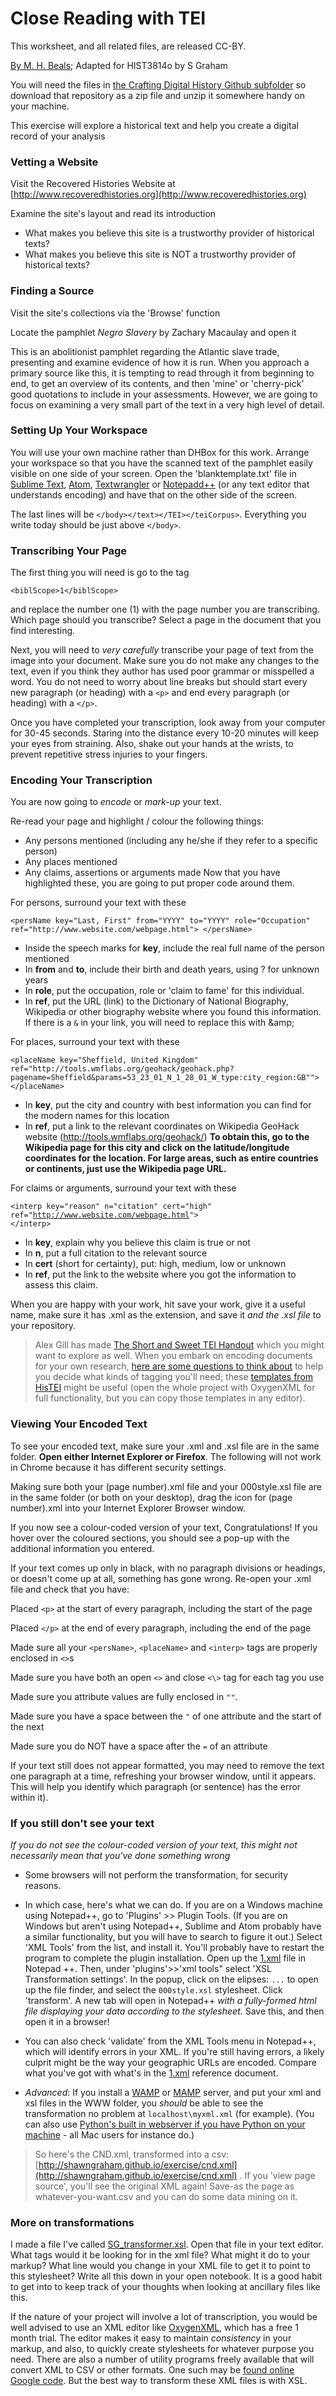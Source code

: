 # Close Reading with TEI

This worksheet, and all related files, are released CC-BY.

[By M. H. Beals](https://github.com/mhbeals/TEI-Close-Reading); Adapted for HIST3814o by S Graham

You will need the files in [the Crafting Digital History Github subfolder](https://github.com/craftingdigitalhistory/module3-wranglingdata/tree/master/tei-hist3907) so download that repository as a zip file and unzip it somewhere handy on your machine.

This exercise will explore a historical text and help you create a digital record of your analysis

### Vetting a Website ###

Visit the Recovered Histories Website at [http://www.recoveredhistories.org](http://www.recoveredhistories.org)

Examine the site's layout and read its introduction

+ What makes you believe this site is a trustworthy provider of historical texts?
+ What makes you believe this site is NOT a trustworthy provider of historical texts?

### Finding a Source ###

Visit the site's collections via the 'Browse' function

Locate the pamphlet *Negro Slavery* by Zachary Macaulay and open it

This is an abolitionist pamphlet regarding the Atlantic slave trade, presenting and examine evidence of how it is run.  When you approach a primary source like this, it is tempting to read through it from beginning to end, to get an overview of its contents, and then 'mine' or 'cherry-pick' good quotations to include in your assessments.  However, we are going to focus on examining a very small part of the text in a very high level of detail.  

### Setting Up Your Workspace ###

You will use your own machine rather than DHBox for this work. Arrange your workspace so that you have the scanned text of the pamphlet easily visible on one side of your screen. Open the 'blanktemplate.txt' file in [Sublime Text](https://www.sublimetext.com/), [Atom](https://atom.io/), [Textwrangler](http://www.barebones.com/products/textwrangler/) or [Notepadd++](https://notepad-plus-plus.org/) (or any text editor that understands encoding) and have that on the other side of the screen.

The last lines will be
<code>&lt;/body&gt;&lt;/text&gt;&lt;/TEI&gt;&lt;/teiCorpus&gt;</code>. Everything you write today should be just above <code>&lt;/body&gt;</code>.

### Transcribing Your Page ###

The first thing you will need is go to the tag

<code>&lt;biblScope&gt;1&lt;/biblScope&gt;</code>

and replace the number one (1) with the page number you are transcribing. Which page should you transcribe? Select a page in the document that you find interesting.

Next, you will need to *very carefully* transcribe your page of text from the image into your document.  Make sure you do not make any changes to the text, even if you think they author has used poor grammar or misspelled a word.  You do not need to worry about line breaks but should start every new paragraph (or heading) with a <code>&lt;p&gt;</code> and end every paragraph (or heading) with a <code>&lt;/p&gt;</code>.

Once you have completed your transcription, look away from your computer for 30-45 seconds.  Staring into the distance every 10-20 minutes will keep your eyes from straining.  Also, shake out your hands at the wrists, to prevent repetitive stress injuries to your fingers.  

### Encoding Your Transcription ###

You are now going to *encode* or *mark-up* your text.  

Re-read your page and highlight / colour the following things:

+ Any persons mentioned (including any he/she if they refer to a specific person)
+ Any places mentioned
+ Any claims, assertions or arguments made
Now that you have highlighted these, you are going to put proper code around them.

For persons, surround your text with these

``` <persName key="Last, First" from="YYYY" to="YYYY" role="Occupation" ref="http://www.website.com/webpage.html"> </persName> ```

+ Inside the speech marks for **key**, include the real full name of the person mentioned
+ In **from** and **to**, include their birth and death years, using ? for unknown years
+ In **role**, put the occupation, role or 'claim to fame' for this individual.  
+ In **ref**, put the URL (link) to the Dictionary of National Biography, Wikipedia or other biography website where you found this information. If there is a `&` in your link, you will need to replace this with &amp;amp;

For places, surround your text with these

```<placeName key="Sheffield, United Kingdom" ref="http://tools.wmflabs.org/geohack/geohack.php?pagename=Sheffield&params=53_23_01_N_1_28_01_W_type:city_region:GB""> </placeName>```

+ In **key**, put the city and country with best information you can find for the modern names for this location
+ In **ref**, put a link to the relevant coordinates on Wikipedia GeoHack website (http://tools.wmflabs.org/geohack/)
**To obtain this, go to the Wikipedia page for this city and click on the latitude/longitude coordinates for the location. For large areas, such as entire countries or continents, just use the Wikipedia page URL.**

For claims or arguments, surround your text with these

<code>&lt;interp key="reason" n="citation" cert="high" ref="http://www.website.com/webpage.html"&gt; &lt;/interp&gt;</code>

+ In **key**, explain why you believe this claim is true or not
+ In **n**, put a full citation to the relevant source
+ In **cert** (short for certainty), put: high, medium, low or unknown
+ In **ref**, put the link to the website where you got the information to assess this claim.

When you are happy with your work, hit save your work, give it a useful name, make sure it has .xml as the extension, and save it *and the .xsl file* to your repository.

> Alex Gill has made [The Short and Sweet TEI Handout](https://docs.google.com/document/edit?id=12ErwXGHGaFL71M3cWHpI6gkfVzzsKHfk7U6N6vRmIS4&authkey=CKG3l6oG&hl=en#heading=h.uy40z0-ctpi0) which you might want to explore as well. When you embark on encoding documents for your own research, [here are some questions to think about](http://www.wwp.northeastern.edu/outreach/seminars/_current/handouts/document_analysis.xhtml) to help you decide what kinds of tagging you'll need; these [templates from HisTEI](https://github.com/odaata/HisTEI/tree/master/frameworks/HisTEI/templates) might be useful (open the whole project with OxygenXML for full functionality, but you can copy those templates in any editor).

### Viewing Your Encoded Text ###

To see your encoded text, make sure your .xml and .xsl file are in the same folder. **Open either Internet Explorer or Firefox**. The following will not work in Chrome because it has different security settings.

Making sure both your (page number).xml file and your 000style.xsl file are in the same folder (or both on your desktop), drag the icon for (page number).xml into your Internet Explorer Browser window.

If you now see a colour-coded version of your text, Congratulations! If you hover over the coloured sections, you should see a pop-up with the additional information you entered.

If your text comes up only in black, with no paragraph divisions or headings, or doesn't come up at all, something has gone wrong. Re-open your .xml file and check that you have:

Placed `<p>` at the start of every paragraph, including the start of the page

Placed `</p>` at the end of every paragraph, including the end of the page

Made sure all your `<persName>`, `<placeName>` and `<interp>` tags are properly enclosed in `<>`s

Made sure you have both an open `<>` and close `<\>` tag for each tag you use

Made sure you attribute values are fully enclosed in `""`.

Made sure you have a space between the `"` of one attribute and the start of the next

Made sure you do NOT have a space after the `=` of an attribute

If your text still does not appear formatted, you may need to remove the text one paragraph at a time, refreshing your browser window, until it appears. This will help you identify which paragraph (or sentence) has the error within it).

### If you still don't see your text

*If you do not see the colour-coded version of your text, this might not necessarily mean that you've done something wrong*

+ Some browsers will not perform the transformation, for security reasons.
+ In which case, here's what we can do. If you are on a Windows machine using Notepad++, go to 'Plugins' >> Plugin Tools. (If you are on Windows but aren't using Notepad++, Sublime and Atom probably have a similar functionality, but you will have to search to figure it out.) Select 'XML Tools' from the list, and install it. You'll probably have to restart the program to complete the plugin installation. Open up the [1.xml](https://github.com/craftingdigitalhistory/module3-wranglingdata/blob/master/tei-hist3907/1.xml) file in Notepad ++. Then, under 'plugins'>>'xml tools" select 'XSL Transformation settings'. In the popup, click on the elipses: ``` ... ``` to open up the file finder, and select the ``` 000style.xsl ``` stylesheet. Click 'transform'. A new tab will open in Notepad++ _with a fully-formed html file displaying your data according to the stylesheet._ Save this, and then open it in a browser!

+ You can also check 'validate' from the XML Tools menu in Notepad++, which will identify errors in your XML. If you're still having errors, a likely culprit might be the way your geographic URLs are encoded. Compare what you've got with what's in the [1.xml](https://github.com/craftingdigitalhistory/module3-wranglingdata/blob/master/tei-hist3907/1.xml) reference document.

+ _Advanced_: If you install a [WAMP](http://www.wampserver.com/en/) or [MAMP](http://www.mamp.info/en/) server, and put your xml and xsl files in the WWW folder, you *should* be able to see the transformation no problem at ``` localhost\myxml.xml ``` (for example). (You can also use [Python's built in webserver if you have Python on your machine](http://www.pythonforbeginners.com/modules-in-python/how-to-use-simplehttpserver/) - all Mac users for instance do.)

> So here's the CND.xml, transformed into a csv: [http://shawngraham.github.io/exercise/cnd.xml](http://shawngraham.github.io/exercise/cnd.xml) . If you 'view page source', you'll see the original XML again! Save-as the page as whatever-you-want.csv and you can do some data mining on it.


### More on transformations

I made a file I've called [SG_transformer.xsl](https://github.com/hist3907b-winter2015/module3-wranglingdata/blob/master/tei-hist3907/SG_transformer.xsl). Open that file in your text editor. What tags would it be looking for in the xml file? What might it do to your markup? What line would you change in your XML file to get it to point to this stylesheet? Write all this down in your open notebook. It is a good habit to get into to keep track of your thoughts when looking at ancillary files like this.

If the nature of your project will involve a lot of transcription, you would be well advised to use an XML editor like [OxygenXML](http://www.oxygenxml.com/), which has a free 1 month trial. The editor makes it easy to maintain _consistency_ in your markup, and also, to quickly create stylesheets for whatever purpose you need. There are also a number of utility programs freely available that will convert XML to CSV or other formats. One such may be [found online Google code](https://code.google.com/p/xml2csv-conv/). But the best way to transform these XML files is with XSL.
